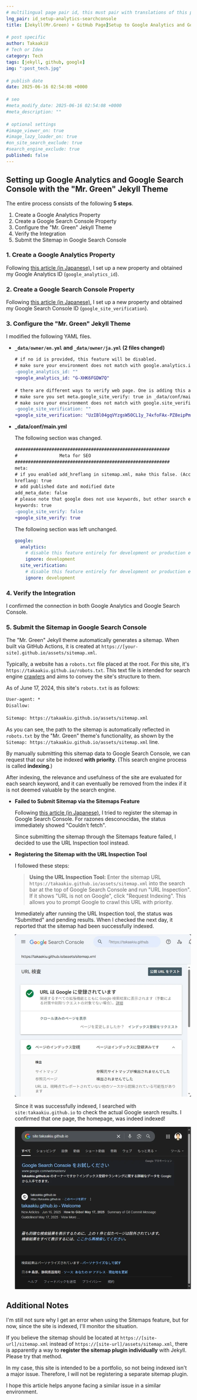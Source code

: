 ```yaml
---
# multilingual page pair id, this must pair with translations of this page. (This name must be unique)
lng_pair: id_setup-analytics-searchconsole
title: [Jekyll(Mr.Green) + GitHub Page]Setup to Google Analytics and Google Search Console

# post specific
author: TakaakiU
# Tech or Idea
category: Tech
tags: [jekyll, github, google]
img: ":post_tech.jpg"

# publish date
date: 2025-06-16 02:54:08 +0000

# seo
#meta_modify_date: 2025-06-16 02:54:08 +0000
#meta_description: ""

# optional settings
#image_viewer_on: true
#image_lazy_loader_on: true
#on_site_search_exclude: true
#search_engine_exclude: true
published: false
---
```


## Setting up Google Analytics and Google Search Console with the "Mr. Green" Jekyll Theme

The entire process consists of the following **5 steps**.

1. Create a Google Analytics Property
1. Create a Google Search Console Property
1. Configure the "Mr. Green" Jekyll Theme
1. Verify the Integration
1. Submit the Sitemap in Google Search Console

### 1. Create a Google Analytics Property

Following [this article (in Japanese)](https://sattoga.com/archives/4820), I set up a new property and obtained my Google Analytics ID (`google_analytics_id`).

### 2. Create a Google Search Console Property

Following [this article (in Japanese)](https://sattoga.com/archives/4394/#toc6), I set up a new property and obtained my Google Search Console ID (`google_site_verification`).

### 3. Configure the "Mr. Green" Jekyll Theme

I modified the following YAML files.

- **`_data/owner/en.yml` and `_data/owner/ja.yml` (2 files changed)**

    ```diff
    # if no id is provided, this feature will be disabled.
    # make sure your environment does not match with google.analytics.ignore in _data/conf/main.yml
    -google_analytics_id: ""
    +google_analytics_id: "G-XHK6FGDW7Q"

    # there are different ways to verify web page. One is adding this as meta into html.
    # make sure you set meta.google_site_verify: true in _data/conf/main.yml
    # make sure your environment does not match with google.site_verification.ignore in _data/conf/main.yml
    -google_site_verification: ""
    +google_site_verification: "UzIBl04gqVYzgsW5OCL1y_74xfoFAx-PZ8eipPmFwh0"
    ```

- **_data/conf/main.yml**

    The following section was changed.

    ```diff
    ###########################################################
    #                Meta for SEO
    ###########################################################
    meta:
    # if you enabled add_hreflang in sitemap.xml, make this false. (According to SEO pros, prevent using both. )
    hreflang: true
    # add published date and modified date
    add_meta_date: false
    # please note that google does not use keywords, but other search engines may.
    keywords: true
    -google_site_verify: false
    +google_site_verify: true
    ```

    The following section was left unchanged.

    ```yml
    google:
      analytics:
        # disable this feature entirely for development or production env.
        ignore: development
      site_verification:
        # disable this feature entirely for development or production env.
        ignore: development
    ```

### 4. Verify the Integration

I confirmed the connection in both Google Analytics and Google Search Console.

### 5. Submit the Sitemap in Google Search Console

The "Mr. Green" Jekyll theme automatically generates a sitemap.
When built via GitHub Actions, it is created at `https://[your-site].github.io/assets/sitemap.xml`.

Typically, a website has a `robots.txt` file placed at the root.
For this site, it's `https://takaakiu.github.io/robots.txt`.
This text file is intended for search engine [crawlers](https://en.wikipedia.org/wiki/Web_crawler) and aims to convey the site's structure to them.

As of June 17, 2024, this site's `robots.txt` is as follows:

```txt
User-agent: *
Disallow:

Sitemap: https://takaakiu.github.io/assets/sitemap.xml
```

As you can see, the path to the sitemap is automatically reflected in `robots.txt` by the "Mr. Green" theme's functionality, as shown by the `Sitemap: https://takaakiu.github.io/assets/sitemap.xml` line.

By manually submitting this sitemap data to Google Search Console, we can request that our site be indexed **with priority**.
(This search engine process is called **indexing**.)

After indexing, the relevance and usefulness of the site are evaluated for each search keyword, and it can eventually be removed from the index if it is not deemed valuable by the search engine.

- **Failed to Submit Sitemap via the Sitemaps Feature**

    Following [this article (in Japanese)](https://ikmnjrd.github.io/blog/google-search-console-regist), I tried to register the sitemap in Google Search Console.
    For razones desconocidas, the status immediately showed "Couldn't fetch".

    Since submitting the sitemap through the Sitemaps feature failed, I decided to use the URL Inspection tool instead.

- **Registering the Sitemap with the URL Inspection Tool**

    I followed these steps:

    > **Using the URL Inspection Tool:**
    > Enter the sitemap URL `https://takaakiu.github.io/assets/sitemap.xml` into the search bar at the top of Google Search Console and run "URL Inspection".
    > If it shows "URL is not on Google", click "Request Indexing". This allows you to prompt Google to crawl this URL with priority.

    Immediately after running the URL Inspection tool, the status was "Submitted" and pending results.
    When I checked the next day, it reported that the sitemap had been successfully indexed.

    ![Confirming the sitemap was indexed using the URL Inspection tool - Google Search Console](/assets/img/posts/id_setup-analytics-searchconsole_Google-Search-Console-URL-is-on-Google.webp)

    Since it was successfully indexed, I searched with `site:takaakiu.github.io` to check the actual Google search results.
    I confirmed that one page, the homepage, was indeed indexed!

    ![Confirming the homepage was indexed in actual Google search results after using the URL Inspection tool in Google Search Console](/assets/img/posts/id_setup-analytics-searchconsole_Google-Search-Results.webp)

## Additional Notes

I'm still not sure why I get an error when using the Sitemaps feature, but for now, since the site is indexed, I'll monitor the situation.

If you believe the sitemap should be located at `https://[site-url]/sitemap.xml` instead of `https://[site-url]/assets/sitemap.xml`, there is apparently a way to **register the sitemap plugin individually** with Jekyll. Please try that method.

In my case, this site is intended to be a portfolio, so not being indexed isn't a major issue. Therefore, I will not be registering a separate sitemap plugin.

I hope this article helps anyone facing a similar issue in a similar environment.
